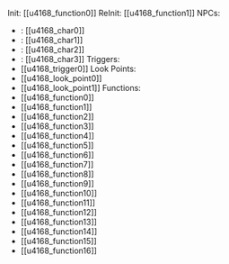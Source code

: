 Init: [[u4168_function0]]
ReInit: [[u4168_function1]]
NPCs:
-  : [[u4168_char0]]
-  : [[u4168_char1]]
-  : [[u4168_char2]]
-  : [[u4168_char3]]
Triggers:
- [[u4168_trigger0]]
Look Points:
- [[u4168_look_point0]]
- [[u4168_look_point1]]
Functions:
- [[u4168_function0]]
- [[u4168_function1]]
- [[u4168_function2]]
- [[u4168_function3]]
- [[u4168_function4]]
- [[u4168_function5]]
- [[u4168_function6]]
- [[u4168_function7]]
- [[u4168_function8]]
- [[u4168_function9]]
- [[u4168_function10]]
- [[u4168_function11]]
- [[u4168_function12]]
- [[u4168_function13]]
- [[u4168_function14]]
- [[u4168_function15]]
- [[u4168_function16]]
